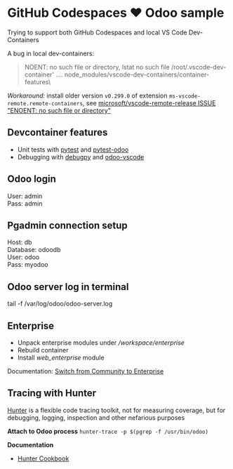 # GitHub Codespaces ♥️ Odoo sample

Trying to support both GitHub Codespaces and local VS Code Dev-Containers

A bug in local dev-containers:
>NOENT: no such file or directory, lstat no such file /root/.vscode-dev-container' .... node_modules/vscode-dev-containers/container-features\

*Workaround:* install older version `v0.299.0` of extension `ms-vscode-remote.remote-containers`, see [microsoft/vscode-remote-release ISSUE "ENOENT: no such file or directory"](https://github.com/microsoft/vscode-remote-release/issues/6844#issuecomment-1252288457)

## Devcontainer features
- Unit tests with [pytest](https://docs.pytest.org/) and [pytest-odoo](https://github.com/camptocamp/pytest-odoo)
- Debugging with [debugpy](https://github.com/microsoft/debugpy) and [odoo-vscode](https://github.com/tosolini/odoo-vscode)

## Odoo login
User: admin\
Pass: admin


## Pgadmin connection setup
Host: db\
Database: odoodb\
User: odoo\
Pass: myodoo

## Odoo server log in terminal
tail -f /var/log/odoo/odoo-server.log 

## Enterprise
- Unpack enterprise modules under */workspace/enterprise*
- Rebuild container
- Install *web_enterprise* module

Documentation: [Switch from Community to Enterprise](https://www.odoo.com/documentation/16.0/administration/maintain/enterprise.html)

## Tracing with Hunter
[Hunter](https://github.com/ionelmc/python-hunter) is a flexible code tracing toolkit, not for measuring coverage, but for debugging, logging, inspection and other nefarious purposes

**Attach to Odoo process**
`hunter-trace -p $(pgrep -f /usr/bin/odoo)`

**Documentation** 
- [Hunter Cookbook](https://python-hunter.readthedocs.io/en/latest/cookbook.html#walkthrough)
